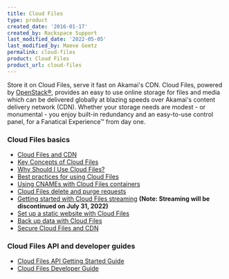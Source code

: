 ```yaml
---
title: Cloud Files
type: product
created_date: '2016-01-17'
created_by: Rackspace Support
last_modified_date: '2022-05-05'
last_modified_by: Maeve Goetz
permalink: cloud-files
product: Cloud Files
product_url: cloud-files
---
```


Store it on Cloud Files, serve it fast on Akamai's CDN. Cloud Files, powered by
[OpenStack&reg;](https://www.rackspace.com/openstack), provides an
easy to use online storage for files and media which can be delivered globally
at blazing speeds over Akamai's content delivery network (CDN). Whether your
storage needs are modest - or monumental - you enjoy built-in redundancy and an
easy-to-use control panel, for a Fanatical Experience&trade; from day one.

###  Cloud Files basics

- [Cloud Files and CDN](https://docs-ospc.rackspace.com/support/how-to/cloud-files/getting-started-with-cloud-files-and-cdn/)
- [Key Concepts of Cloud Files](https://docs-ospc.rackspace.com/support/how-to/cloud-files/cloud-files-key-concepts)
- [Why Should I Use Cloud Files?](https://docs-ospc.rackspace.com/support/how-to/cloud-files/why-choose-cloud-files)
- [Best practices for using Cloud Files](https://docs-ospc.rackspace.com/support/how-to/cloud-files/best-practices-for-using-cloud-files)
- [Using CNAMEs with Cloud Files containers](https://docs-ospc.rackspace.com/support/how-to/cloud-files/using-cnames-with-cloud-files-containers)
- [Cloud Files delete and purge requests](https://docs-ospc.rackspace.com/support/how-to/cloud-files/cloud-files-deletion-and-purge-requests)
- [Getting started with Cloud Files streaming](https://docs-ospc.rackspace.com/support/how-to/cloud-files/getting-started-with-cloud-files-streaming/) **(Note: Streaming will be discontinued on July 31, 2022)**
- [Set up a static website with Cloud Files](https://docs-ospc.rackspace.com/support/how-to/cloud-files/set-up-a-static-website-with-cloud-files/)
- [Back up data with Cloud Files](https://docs-ospc.rackspace.com/support/how-to/cloud-files/back-up-data-with-cloud-files/)
- [Secure Cloud Files and CDN](https://docs-ospc.rackspace.com/support/how-to/cloud-files/secure-cloud-files-and-cdn-urls/)

###  Cloud Files API and developer guides

- [Cloud Files API Getting Started Guide](https://docs.rackspace.com/docs/cloud-files/v1/getting-started/)
- [Cloud Files Developer Guide](https://docs.rackspace.com/docs/cloud-files/v1/)
